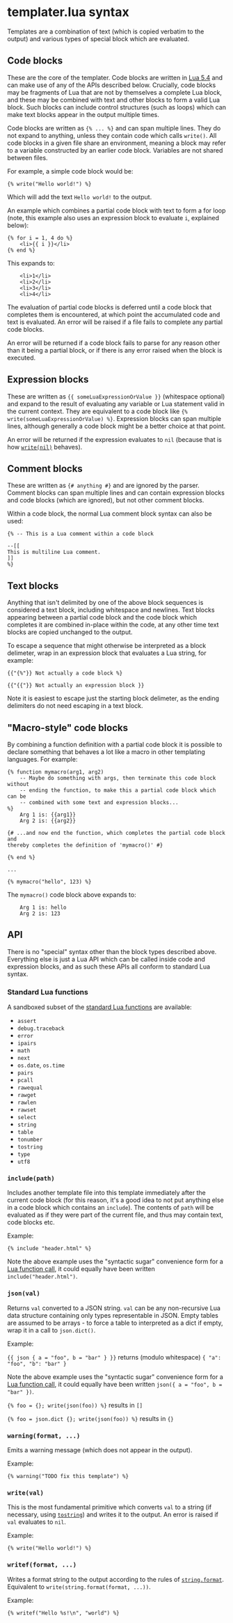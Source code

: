 # templater.lua syntax

Templates are a combination of text (which is copied verbatim to the output) and various types of special block which are evaluated.

## Code blocks

These are the core of the templater. Code blocks are written in [Lua 5.4](https://www.lua.org/manual/5.4/manual.html) and can make use of any of the APIs described below. Crucially, code blocks may be fragments of Lua that are not by themselves a complete Lua block, and these may be combined with text and other blocks to form a valid Lua block. Such blocks can include control structures (such as loops) which can make text blocks appear in the output multiple times.

Code blocks are written as `{% ... %}` and can span multiple lines. They do not expand to anything, unless they contain code which calls `write()`.  All code blocks in a given file share an environment, meaning a block may refer to a variable constructed by an earlier code block. Variables are not shared between files.

For example, a simple code block would be:

```
{% write("Hello world!") %}
```

Which will add the text `Hello world!` to the output.

An example which combines a partial code block with text to form a for loop (note, this example also uses an expression block to evaluate `i`, explained below):

```
{% for i = 1, 4 do %}
    <li>{{ i }}</li>
{% end %}
```

This expands to:
```
    <li>1</li>
    <li>2</li>
    <li>3</li>
    <li>4</li>
```

The evaluation of partial code blocks is deferred until a code block that completes them is encountered, at which point the accumulated code and text is evaluated. An error will be raised if a file fails to complete any partial code blocks.

An error will be returned if a code block fails to parse for any reason other than it being a partial block, or if there is any error raised when the block is executed.

## Expression blocks

These are written as `{{ someLuaExpressionOrValue }}` (whitespace optional) and expand to the result of evaluating any variable or Lua statement valid in the current context. They are equivalent to a code block like `{% write(someLuaExpressionOrValue) %}`. Expression blocks can span multiple lines, although generally a code block might be a better choice at that point.

An error will be returned if the expression evaluates to `nil` (because that is how [`write(nil)`](#writeval) behaves).

## Comment blocks

These are written as `{# anything #}` and are ignored by the parser. Comment blocks can span multiple lines and can contain expression blocks and code blocks (which are ignored), but not other comment blocks.

Within a code block, the normal Lua comment block syntax can also be used:

```
{% -- This is a Lua comment within a code block

--[[
This is multiline Lua comment.
]]
%}
```

## Text blocks

Anything that isn't delimited by one of the above block sequences is considered a text block, including whitespace and newlines. Text blocks appearing between a partial code block and the code block which completes it are combined in-place within the code, at any other time text blocks are copied unchanged to the output.

To escape a sequence that might otherwise be interpreted as a block delimeter, wrap in an expression block that evaluates a Lua string, for example:

```
{{"{%"}} Not actually a code block %}

{{"{{"}} Not actually an expression block }}
```

Note it is easiest to escape just the starting block delimeter, as the ending delimiters do not need escaping in a text block.

## "Macro-style" code blocks

By combining a function definition with a partial code block it is possible to declare something that behaves a lot like a macro in other templating languages. For example:

```
{% function mymacro(arg1, arg2)
    -- Maybe do something with args, then terminate this code block without
    -- ending the function, to make this a partial code block which can be
    -- combined with some text and expression blocks...
%}
    Arg 1 is: {{arg1}}
    Arg 2 is: {{arg2}}

{# ...and now end the function, which completes the partial code block and
thereby completes the definition of 'mymacro()' #}

{% end %}

...

{% mymacro("hello", 123) %}
```

The `mymacro()` code block above expands to:

```
    Arg 1 is: hello
    Arg 2 is: 123
```

## API

There is no "special" syntax other than the block types described above. Everything else is just a Lua API which can be called inside code and expression blocks, and as such these APIs all conform to standard Lua syntax.

### Standard Lua functions

A sandboxed subset of the [standard Lua functions](https://www.lua.org/manual/5.4/contents.html#index) are available:

* `assert`
* `debug.traceback`
* `error`
* `ipairs`
* `math`
* `next`
* `os.date`, `os.time`
* `pairs`
* `pcall`
* `rawequal`
* `rawget`
* `rawlen`
* `rawset`
* `select`
* `string`
* `table`
* `tonumber`
* `tostring`
* `type`
* `utf8`


### `include(path)`

Includes another template file into this template immediately after the current code block (for this reason, it's a good idea to not put anything else in a code block which contains an `include`). The contents of `path` will be evaluated as if they were part of the current file, and thus may contain text, code blocks etc.

Example:

`{% include "header.html" %}`

Note the above example uses the "syntactic sugar" convenience form for a [Lua function call](https://www.lua.org/manual/5.4/manual.html#3.4.10), it could equally have been written `include("header.html")`.

### `json(val)`

Returns `val` converted to a JSON string. `val` can be any non-recursive Lua data structure containing only types representable in JSON. Empty tables are assumed to be arrays - to force a table to interpreted as a dict if empty, wrap it in a call to `json.dict()`.

Example:

`{{ json { a = "foo", b = "bar" } }}` returns (modulo whitespace) `{ "a": "foo", "b": "bar" }`

Note the above example uses the "syntactic sugar" convenience form for a [Lua function call](https://www.lua.org/manual/5.4/manual.html#3.4.10), it could equally have been written `json({ a = "foo", b = "bar" })`.

`{% foo = {}; write(json(foo)) %}` results in `[]`

`{% foo = json.dict {}; write(json(foo)) %}` results in `{}`

### `warning(format, ...)`

Emits a warning message (which does not appear in the output).

Example:

`{% warning("TODO fix this template") %}`

### `write(val)`

This is the most fundamental primitive which converts `val` to a string (if necessary, using [`tostring`](https://www.lua.org/manual/5.4/manual.html#pdf-tostring)) and writes it to the output. An error is raised if `val` evaluates to `nil`.

Example:

`{% write("Hello world!") %}`

### `writef(format, ...)`

Writes a format string to the output according to the rules of [`string.format`](https://www.lua.org/manual/5.4/manual.html#pdf-string.format). Equivalent to `write(string.format(format, ...))`.

Example:

`{% writef("Hello %s!\n", "world") %}`
